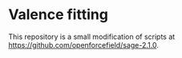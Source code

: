 # Valence fitting

This repository is a small modification of scripts at https://github.com/openforcefield/sage-2.1.0.